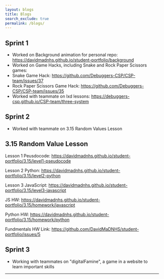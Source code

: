 ```yaml
---
layout: blogs 
title: Blogs
search_exclude: true
permalink: /blogs/
---
```


## Sprint 1

- Worked on Background animation for personal repo: https://davidmadnhs.github.io/student-portfolio/background
- Worked on Game Hacks, including Snake and Rock Paper Scissors games: 
- Snake Game Hack: https://github.com/Debuggers-CSP/CSP-team/issues/37
- Rock Paper Scissors Game Hack: https://github.com/Debuggers-CSP/CSP-team/issues/35
- Worked with teammate on lxd lessons: https://debuggers-csp.github.io/CSP-team/three-system

## Sprint 2
- Worked with teammate on 3.15 Random Values Lesson 

## 3.15 Random Value Lesson
Lesson 1 Peusdocode: https://davidmadnhs.github.io/student-portfolio/3.15/level1-pseudocode

Lesson 2 Python: https://davidmadnhs.github.io/student-portfolio/3.15/level2-python

Lesson 3 JavaScript: https://davidmadnhs.github.io/student-portfolio/3.15/level3-javascript

JS HW: https://davidmadnhs.github.io/student-portfolio/3.15/homework/javascript

Python HW: https://davidmadnhs.github.io/student-portfolio/3.15/homework/python


Fundmentals HW Link: https://github.com/DavidMaDNHS/student-portfolio/issues/5

## Sprint 3
- Working with teammates on "digitalFamine", a game in a website to learn important skills 

---